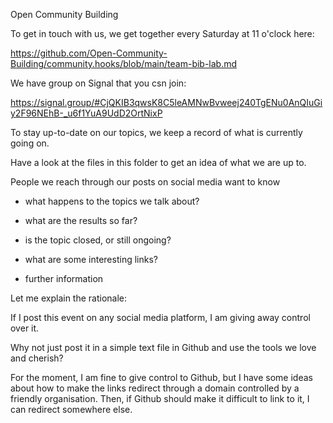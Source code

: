 Open Community Building

To get in touch with us, we get together every Saturday at 11 o'clock here:

https://github.com/Open-Community-Building/community.hooks/blob/main/team-bib-lab.md

We have group on Signal that you csn join:

https://signal.group/#CjQKIB3qwsK8C5leAMNwBvweej240TgENu0AnQIuGiy2F96NEhB-_u6f1YuA9UdD2OrtNixP

To stay up-to-date on our topics, we keep a record of what is currently going on.

Have a look at the files in this folder to get an idea of what we are up to.

People we reach through our posts on social media want to know 

- what happens to the topics we talk about?

- what are the results so far?

- is the topic closed, or still ongoing?

- what are some interesting links?

- further information

Let me explain the rationale:

If I post this event on any social media platform, I am giving away control over it.

Why not just post it in a simple text file in Github and use the tools we love and cherish?

For the moment, I am fine to give control to Github, but I have some ideas about how to make the links redirect through a domain controlled by a friendly organisation. Then, if Github should make it difficult to link to it, I can redirect somewhere else.
